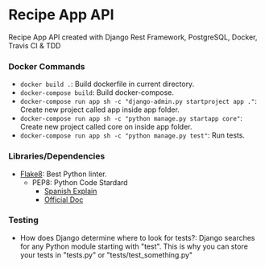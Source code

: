 # Recipe App API

Recipe App API created with Django Rest Framework, PostgreSQL, Docker, Travis CI &amp; TDD

### Docker Commands

- `docker build .`: Build dockerfile in current directory.
- `docker-compose build`: Build docker-compose.
- `docker-compose run app sh -c "django-admin.py startproject app ."`: Create new project called app inside app folder.
- `docker-compose run app sh -c "python manage.py startapp core"`: Create new project called core on inside app folder.
- `docker-compose run app sh -c "python manage.py test"`: Run tests.

### Libraries/Dependencies

- [Flake8](https://pypi.org/project/flake8/): Best Python linter.
  - PEP8: Python Code Stardard
    - [Spanish Explain](https://bioinf.comav.upv.es/courses/linux/python/estilo.html#:~:text=La%20comunidad%20de%20usuarios%20de,completo%20se%20denomina%20PEP%208.)
    - [Official Doc](https://www.python.org/dev/peps/pep-0008/)

### Testing

- How does Django determine where to look for tests?:
  Django searches for any Python module starting with "test". This is why you can store your tests in "tests.py" or "tests/test_something.py"
